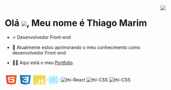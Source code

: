 <img align="right" height="590em" src="https://raw.githubusercontent.com/gist/thiagomarim/f943f06d78ce1568cbe67756fafc4087/raw/ef9f336635c12ba827307b4449b79b969fc370be/githubcard.svg"/>
<h1 align="left">Olá <img src="https://raw.githubusercontent.com/kaueMarques/kaueMarques/master/hi.gif" height="30px">, Meu nome é Thiago Marim</h1>


- 🔥 Desenvolvedor Front-end

- 🔭 Atualmente estou aprimorando o meu conhecimento como desenvolvedor Front-end

- 👨‍💻 Aqui está o meu [Portfolio](https://thiagomarim.github.io/projeto-portfolio/).

<div style="display: inline_block"><br>
  <img align="center" alt="thi-HTML" height="30" width="40" src="https://raw.githubusercontent.com/devicons/devicon/master/icons/html5/html5-original.svg">
  <img align="center" alt="thi-CSS" height="30" width="40" src="https://raw.githubusercontent.com/devicons/devicon/master/icons/css3/css3-original.svg">
  <img align="center" alt="thi-Js" height="30" width="40" src="https://raw.githubusercontent.com/devicons/devicon/master/icons/javascript/javascript-plain.svg">
  <img align="center" alt="thi-React" height="30" width="40" src="https://raw.githubusercontent.com/devicons/devicon/master/icons/react/react-original.svg">
  <img align="center" alt="thi-React" height="30" width="40" src="https://cdn.jsdelivr.net/gh/devicons/devicon/icons/figma/figma-original.svg" />
  <img align="center" alt="thi-CSS" height="30" width="40" src="https://cdn.jsdelivr.net/gh/devicons/devicon/icons/photoshop/photoshop-line.svg" />
  <img align="center" alt="thi-CSS" height="30" width="40" <img src="https://cdn.jsdelivr.net/gh/devicons/devicon/icons/illustrator/illustrator-line.svg" />
</div>
